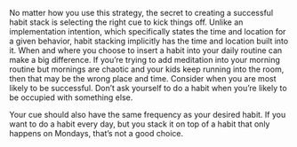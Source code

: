 No matter how you use this strategy, the secret to creating a
successful habit stack is selecting the right cue to kick things off.
Unlike an implementation intention, which specifically states the time
and location for a given behavior, habit stacking implicitly has the
time and location built into it. When and where you choose to insert a
habit into your daily routine can make a big difference. If you’re trying
to add meditation into your morning routine but mornings are chaotic
and your kids keep running into the room, then that may be the wrong
place and time. Consider when you are most likely to be successful.
Don’t ask yourself to do a habit when you’re likely to be occupied with
something else.

Your cue should also have the same frequency as your desired habit.
If you want to do a habit every day, but you stack it on top of a habit
that only happens on Mondays, that’s not a good choice.